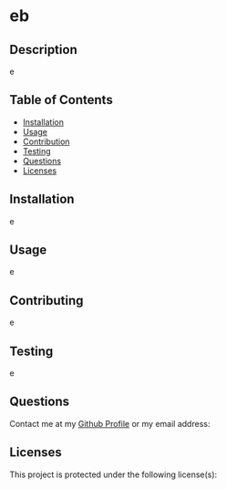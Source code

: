 # eb

  
  
  ## Description
  
  e
  
  ## Table of Contents
  
  - [Installation](#installation)
  - [Usage](#usage)
  - [Contribution](#contribution)
  - [Testing](#testing)
  - [Questions](#questions)
  - [Licenses](#licenses)
  
  ## Installation
  
  e
  
  ## Usage
  
  e
  
  ## Contributing
  
  e
  
  ## Testing
  
  e
  
  ## Questions
  
  Contact me at my [Github Profile](https://github.com/)
  or my email address: 
  
  ## Licenses

This project is protected under the following license(s):
